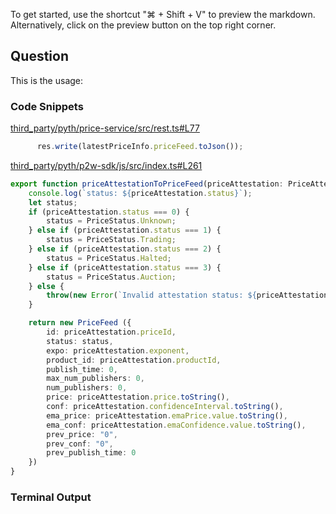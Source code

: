 
To get started, use the shortcut "⌘ + Shift + V" to preview the markdown. Alternatively, click on the preview button on the top right corner.

## Question 
This is the usage:

### Code Snippets

[third_party/pyth/price-service/src/rest.ts#L77](third_party/pyth/price-service/src/rest.ts#L77)	
````typescript
      res.write(latestPriceInfo.priceFeed.toJson());

````

[third_party/pyth/p2w-sdk/js/src/index.ts#L261](third_party/pyth/p2w-sdk/js/src/index.ts#L261)	
````typescript
export function priceAttestationToPriceFeed(priceAttestation: PriceAttestation): PriceFeed {
    console.log(`status: ${priceAttestation.status}`);
    let status;
    if (priceAttestation.status === 0) {
        status = PriceStatus.Unknown;
    } else if (priceAttestation.status === 1) {
        status = PriceStatus.Trading;
    } else if (priceAttestation.status === 2) {
        status = PriceStatus.Halted;
    } else if (priceAttestation.status === 3) {
        status = PriceStatus.Auction;
    } else {
        throw(new Error(`Invalid attestation status: ${priceAttestation.status}`));
    }

    return new PriceFeed ({
        id: priceAttestation.priceId,
        status: status,
        expo: priceAttestation.exponent,
        product_id: priceAttestation.productId,
        publish_time: 0,
        max_num_publishers: 0,
        num_publishers: 0,
        price: priceAttestation.price.toString(),
        conf: priceAttestation.confidenceInterval.toString(),
        ema_price: priceAttestation.emaPrice.value.toString(),
        ema_conf: priceAttestation.emaConfidence.value.toString(),
        prev_price: "0",
        prev_conf: "0",
        prev_publish_time: 0
    })
}

````

### Terminal Output
````bash

````
	
